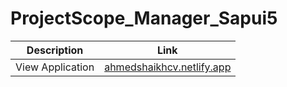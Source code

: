 # ProjectScope_Manager_Sapui5


| Description         | Link                                   |
|---------------------|----------------------------------------|
| View Application    | [ahmedshaikhcv.netlify.app](https://projecttimelinesap.netlify.app) |
